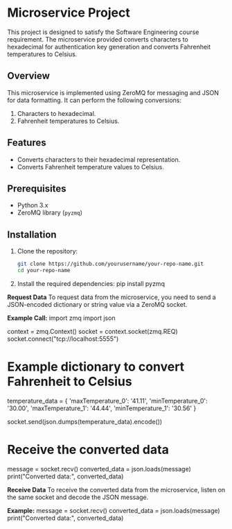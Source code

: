 # Microservice Project

This project is designed to satisfy the Software Engineering course requirement. The microservice provided converts characters to hexadecimal for authentication key generation and converts Fahrenheit temperatures to Celsius.

## Overview

This microservice is implemented using ZeroMQ for messaging and JSON for data formatting. It can perform the following conversions:
1. Characters to hexadecimal.
2. Fahrenheit temperatures to Celsius.

## Features

- Converts characters to their hexadecimal representation.
- Converts Fahrenheit temperature values to Celsius.

## Prerequisites

- Python 3.x
- ZeroMQ library (`pyzmq`)

## Installation

1. Clone the repository:
   ```sh
   git clone https://github.com/yourusername/your-repo-name.git
   cd your-repo-name

2. Install the required dependencies:
    pip install pyzmq

**Request Data**
To request data from the microservice, you need to send a JSON-encoded dictionary or string value via a ZeroMQ socket.

**Example Call:**
import zmq
import json

context = zmq.Context()
socket = context.socket(zmq.REQ)
socket.connect("tcp://localhost:5555")

# Example dictionary to convert Fahrenheit to Celsius
temperature_data = {
    'maxTemperature_0': '41.11',
    'minTemperature_0': '30.00',
    'maxTemperature_1': '44.44',
    'minTemperature_1': '30.56'
}

socket.send(json.dumps(temperature_data).encode())

# Receive the converted data
message = socket.recv()
converted_data = json.loads(message)
print("Converted data:", converted_data)

**Receive Data**
To receive the converted data from the microservice, listen on the same socket and decode the JSON message.

   **Example:**
message = socket.recv()
converted_data = json.loads(message)
print("Converted data:", converted_data)

